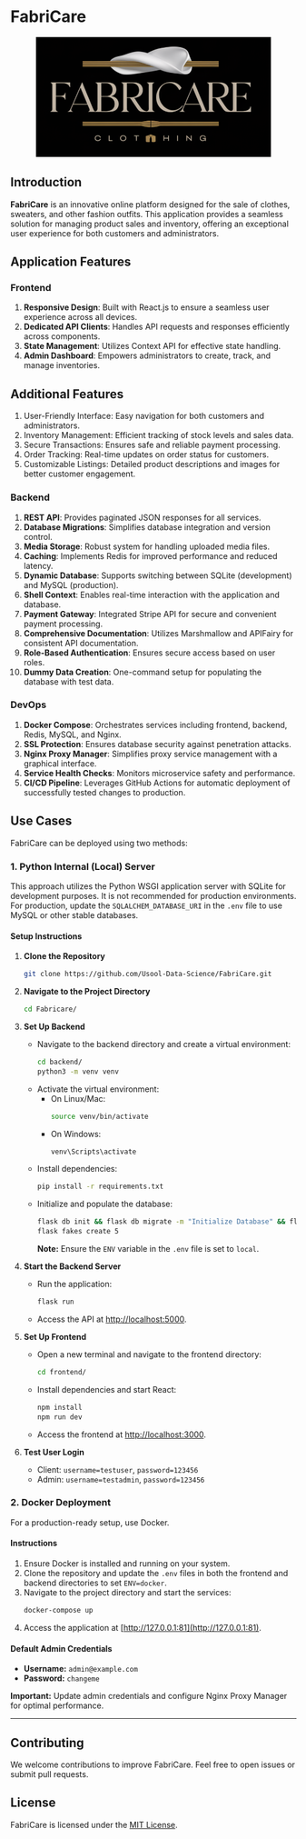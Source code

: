 # FabriCare
<div align="center">
  <img src="frontend/public/images/Fabricare.png" alt="FabriCare Logo">
</div>

## Introduction
**FabriCare** is an innovative online platform designed for the sale of clothes, sweaters, and other fashion outfits. This application provides a seamless solution for managing product sales and inventory, offering an exceptional user experience for both customers and administrators.

## Application Features

### Frontend
1. **Responsive Design**: Built with React.js to ensure a seamless user experience across all devices.
2. **Dedicated API Clients**: Handles API requests and responses efficiently across components.
3. **State Management**: Utilizes Context API for effective state handling.
4. **Admin Dashboard**: Empowers administrators to create, track, and manage inventories.

## Additional Features
1. User-Friendly Interface: Easy navigation for both customers and administrators.
2. Inventory Management: Efficient tracking of stock levels and sales data.
3. Secure Transactions: Ensures safe and reliable payment processing.
4. Order Tracking: Real-time updates on order status for customers.
5. Customizable Listings: Detailed product descriptions and images for better customer engagement.

### Backend
1. **REST API**: Provides paginated JSON responses for all services.
2. **Database Migrations**: Simplifies database integration and version control.
3. **Media Storage**: Robust system for handling uploaded media files.
4. **Caching**: Implements Redis for improved performance and reduced latency.
5. **Dynamic Database**: Supports switching between SQLite (development) and MySQL (production).
6. **Shell Context**: Enables real-time interaction with the application and database.
7. **Payment Gateway**: Integrated Stripe API for secure and convenient payment processing.
8. **Comprehensive Documentation**: Utilizes Marshmallow and APIFairy for consistent API documentation.
9. **Role-Based Authentication**: Ensures secure access based on user roles.
10. **Dummy Data Creation**: One-command setup for populating the database with test data.

### DevOps
1. **Docker Compose**: Orchestrates services including frontend, backend, Redis, MySQL, and Nginx.
2. **SSL Protection**: Ensures database security against penetration attacks.
3. **Nginx Proxy Manager**: Simplifies proxy service management with a graphical interface.
4. **Service Health Checks**: Monitors microservice safety and performance.
5. **CI/CD Pipeline**: Leverages GitHub Actions for automatic deployment of successfully tested changes to production.

## Use Cases
FabriCare can be deployed using two methods:

### 1. Python Internal (Local) Server
This approach utilizes the Python WSGI application server with SQLite for development purposes. It is not recommended for production environments. For production, update the `SQLALCHEM_DATABASE_URI` in the `.env` file to use MySQL or other stable databases.

#### Setup Instructions

1. **Clone the Repository**
   ```bash
   git clone https://github.com/Usool-Data-Science/FabriCare.git
   ```
2. **Navigate to the Project Directory**
   ```bash
   cd Fabricare/
   ```
3. **Set Up Backend**
   - Navigate to the backend directory and create a virtual environment:
     ```bash
     cd backend/
     python3 -m venv venv
     ```
   - Activate the virtual environment:
     - On Linux/Mac:
       ```bash
       source venv/bin/activate
       ```
     - On Windows:
       ```bash
       venv\Scripts\activate
       ```
   - Install dependencies:
     ```bash
     pip install -r requirements.txt
     ```
   - Initialize and populate the database:
     ```bash
     flask db init && flask db migrate -m "Initialize Database" && flask db upgrade
     flask fakes create 5
     ```
     **Note:** Ensure the `ENV` variable in the `.env` file is set to `local`.

4. **Start the Backend Server**
   - Run the application:
     ```bash
     flask run
     ```
   - Access the API at [http://localhost:5000](http://localhost:5000).

5. **Set Up Frontend**
   - Open a new terminal and navigate to the frontend directory:
     ```bash
     cd frontend/
     ```
   - Install dependencies and start React:
     ```bash
     npm install
     npm run dev
     ```
   - Access the frontend at [http://localhost:3000](http://localhost:3000).

6. **Test User Login**
   - Client: `username=testuser`, `password=123456`
   - Admin: `username=testadmin`, `password=123456`

### 2. Docker Deployment
For a production-ready setup, use Docker.

#### Instructions
1. Ensure Docker is installed and running on your system.
2. Clone the repository and update the `.env` files in both the frontend and backend directories to set `ENV=docker`.
3. Navigate to the project directory and start the services:
   ```bash
   docker-compose up
   ```
4. Access the application at [http://127.0.0.1:81](http://127.0.0.1:81).

#### Default Admin Credentials
- **Username:** `admin@example.com`
- **Password:** `changeme`

**Important:** Update admin credentials and configure Nginx Proxy Manager for optimal performance.

---

## Contributing
We welcome contributions to improve FabriCare. Feel free to open issues or submit pull requests.

## License
FabriCare is licensed under the [MIT License](LICENSE).
